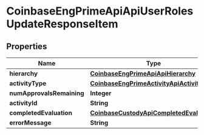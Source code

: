 
# CoinbaseEngPrimeApiApiUserRolesUpdateResponseItem

## Properties
Name | Type | Description | Notes
------------ | ------------- | ------------- | -------------
**hierarchy** | [**CoinbaseEngPrimeApiApiHierarchy**](CoinbaseEngPrimeApiApiHierarchy.md) |  |  [optional]
**activityType** | [**CoinbaseEngPrimeActivityApiActivityType**](CoinbaseEngPrimeActivityApiActivityType.md) |  |  [optional]
**numApprovalsRemaining** | **Integer** |  |  [optional]
**activityId** | **String** |  |  [optional]
**completedEvaluation** | [**CoinbaseCustodyApiCompletedEvaluation**](CoinbaseCustodyApiCompletedEvaluation.md) |  |  [optional]
**errorMessage** | **String** |  |  [optional]



